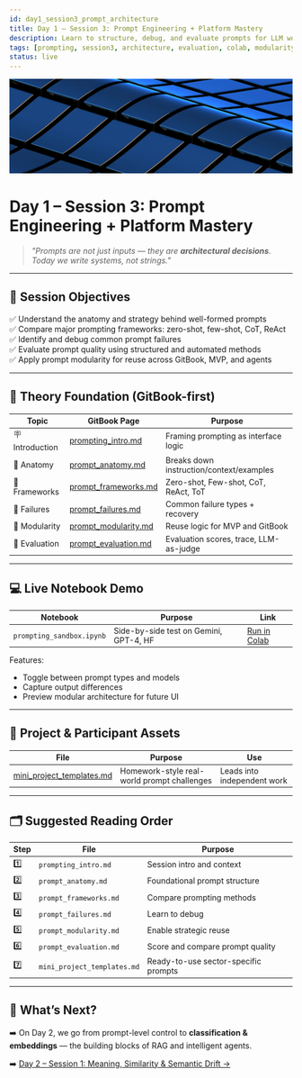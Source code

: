 ```yaml
---
id: day1_session3_prompt_architecture
title: Day 1 – Session 3: Prompt Engineering + Platform Mastery
description: Learn to structure, debug, and evaluate prompts for LLM workflows across Gemini, OpenAI, and Hugging Face
tags: [prompting, session3, architecture, evaluation, colab, modularity]
status: live
---
```

![fig_day1_header](../shared_assets/visuals/images/fig_day1_session3_header.png)

# Day 1 – Session 3: Prompt Engineering + Platform Mastery

> _"Prompts are not just inputs — they are **architectural decisions**. Today we write systems, not strings."_

---

## 🎯 Session Objectives

✅ Understand the anatomy and strategy behind well-formed prompts  
✅ Compare major prompting frameworks: zero-shot, few-shot, CoT, ReAct  
✅ Identify and debug common prompt failures  
✅ Evaluate prompt quality using structured and automated methods  
✅ Apply prompt modularity for reuse across GitBook, MVP, and agents  

---

## 🧠 Theory Foundation (GitBook-first)

| Topic | GitBook Page | Purpose |
|-------|--------------|---------|
| 🪧 Introduction | [prompting_intro.md](../docs/day1/prompting_intro.md) | Framing prompting as interface logic |
| 🧩 Anatomy | [prompt_anatomy.md](../docs/day1/prompt_anatomy.md) | Breaks down instruction/context/examples |
| 🔀 Frameworks | [prompt_frameworks.md](../docs/day1/prompt_frameworks.md) | Zero-shot, Few-shot, CoT, ReAct, ToT |
| 🧯 Failures | [prompt_failures.md](../docs/day1/prompt_failures.md) | Common failure types + recovery |
| 🧱 Modularity | [prompt_modularity.md](../docs/day1/prompt_modularity.md) | Reuse logic for MVP and GitBook |
| 🧪 Evaluation | [prompt_evaluation.md](../docs/day1/prompt_evaluation.md) | Evaluation scores, trace, LLM-as-judge |

---

## 💻 Live Notebook Demo

| Notebook | Purpose | Link |
|----------|---------|------|
| `prompting_sandbox.ipynb` | Side-by-side test on Gemini, GPT-4, HF | [Run in Colab](https://colab.research.google.com/github/MariaAise/test/blob/main/prompting_sandbox.ipynb) |

Features:
- Toggle between prompt types and models
- Capture output differences
- Preview modular architecture for future UI

---

## 🧪 Project & Participant Assets

| File | Purpose | Use |
|------|---------|-----|
| [mini_project_templates.md](day1/mini_project_templates.md) | Homework-style real-world prompt challenges | Leads into independent work |

---

## 🗂 Suggested Reading Order

| Step | File | Purpose |
|------|------|---------|
| 1️⃣ | `prompting_intro.md` | Session intro and context |
| 2️⃣ | `prompt_anatomy.md` | Foundational prompt structure |
| 3️⃣ | `prompt_frameworks.md` | Compare prompting methods |
| 4️⃣ | `prompt_failures.md` | Learn to debug |
| 5️⃣ | `prompt_modularity.md` | Enable strategic reuse |
| 6️⃣ | `prompt_evaluation.md` | Score and compare prompt quality |
| 7️⃣ | `mini_project_templates.md` | Ready-to-use sector-specific prompts |

---

## 🔮 What’s Next?

➡️ On Day 2, we go from prompt-level control to **classification & embeddings** — the building blocks of RAG and intelligent agents.

➡️ [Day 2 – Session 1: Meaning, Similarity & Semantic Drift →](day2s1_schedule.md)
